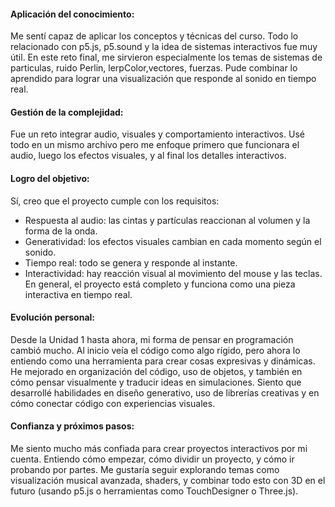 #### Aplicación del conocimiento:

Me sentí capaz de aplicar los conceptos y técnicas del curso. Todo lo relacionado con p5.js, p5.sound y la idea de sistemas interactivos fue muy útil. En este reto final, me sirvieron especialmente los temas de sistemas de particulas, ruido Perlin, lerpColor,vectores, fuerzas. Pude combinar lo aprendido para lograr una visualización que responde al sonido en tiempo real.

#### Gestión de la complejidad:

Fue un reto integrar audio, visuales y comportamiento interactivos. Usé todo en un mismo archivo pero me enfoque primero que funcionara el audio, luego los efectos visuales, y al final los detalles interactivos.

#### Logro del objetivo:

Sí, creo que el proyecto cumple con los requisitos:
- Respuesta al audio: las cintas y partículas reaccionan al volumen y la forma de la onda.
- Generatividad: los efectos visuales cambian en cada momento según el sonido.
- Tiempo real: todo se genera y responde al instante.
- Interactividad: hay reacción visual al movimiento del mouse y las teclas.
En general, el proyecto está completo y funciona como una pieza interactiva en tiempo real.

#### Evolución personal:

Desde la Unidad 1 hasta ahora, mi forma de pensar en programación cambió mucho. Al inicio veía el código como algo rígido, pero ahora lo entiendo como una herramienta para crear cosas expresivas y dinámicas. He mejorado en organización del código, uso de objetos, y también en cómo pensar visualmente y traducir ideas en simulaciones. Siento que desarrollé habilidades en diseño generativo, uso de librerías creativas y en cómo conectar código con experiencias visuales.

#### Confianza y próximos pasos:

Me siento mucho más confiada para crear proyectos interactivos por mi cuenta. Entiendo cómo empezar, cómo dividir un proyecto, y cómo ir probando por partes. Me gustaría seguir explorando temas como visualización musical avanzada, shaders, y combinar todo esto con 3D en el futuro (usando p5.js o herramientas como TouchDesigner o Three.js). 
